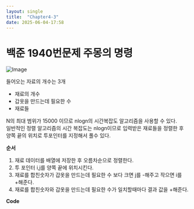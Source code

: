 ```yaml
---
layout: single
title:  "Chapter4-3"
date: 2025-06-04-17:58 
---
```


# 백준 1940번문제 주몽의 명령

![Image](https://github.com/user-attachments/assets/4eec41a2-ecb6-4d91-9ab7-6499ba766be6)

들어오는 자료의 개수는 3개 
- 재료의 개수
- 갑옷을 만드는데 필요한 수
- 재료들

N의 최대 범위가 15000 이므로 nlogn의 시간복잡도 알고리즘을 사용할 수 있다.  
일반적인 정렬 알고리즘의 시간 복잡도는 nlogn이므로 입력받은 재료들을 정렬한 후  
양쪽 끝의 위치로 투포인터를 지정해서 풀수 있다.

**순서**

1. 재료 데이터를 배열에 저장한 후 오름차순으로 정렬한다.
2. 투 포인터 i,j를 양쪽 끝에 위치시킨다.
3. 재료를 합친숫자가 갑옷을 만드는데 필요한 수 보다 크면 j를 -해주고 작으면 i를 +해준다.
4. 재료를 합친숫자와 갑옷을 만드는데 필요한 수가 일치할때마다 결과 값을 +해준다.

**Code**

```java
